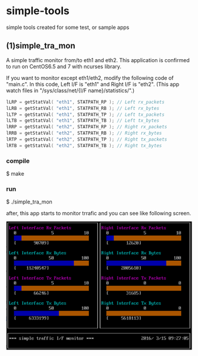 # simple-tools
simple tools created for some test, or sample apps


## (1)simple_tra_mon

  A simple traffic monitor from/to eth1 and eth2.
  This application is confirmed to run on CentOS6.5 and 7 with ncurses library.
  
  If you want to monitor except eth1/eth2, modify the following code of "main.c".
  In this code, Left I/F is "eth1" and Right I/F is "eth2".
  (This app watch files in "/sys/class/net/{I/F name}/statistics/".)

  ```c
lLRP = getStatVal( "eth1", STATPATH_RP ); // Left rx_packets
lLRB = getStatVal( "eth1", STATPATH_RB ); // Left rx_bytes
lLTP = getStatVal( "eth1", STATPATH_TP ); // Left tx_packets
lLTB = getStatVal( "eth1", STATPATH_TB ); // Left tx_bytes
lRRP = getStatVal( "eth2", STATPATH_RP ); // Right rx_packets
lRRB = getStatVal( "eth2", STATPATH_RB ); // Right rx_bytes
lRTP = getStatVal( "eth2", STATPATH_TP ); // Right tx_packets
lRTB = getStatVal( "eth2", STATPATH_TB ); // Right tx_bytes
  ```


### compile
$ make

### run
$ ./simple_tra_mon

after, this app starts to monitor trrafic and you can see like following screen.

![スクリーンショット](https://github.com/msozawa/pics/blob/master/stm_screen_shot.png "スクリーンショット")
